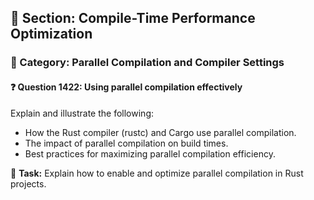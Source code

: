 ## 📘 Section: Compile-Time Performance Optimization  
### 🔹 Category: Parallel Compilation and Compiler Settings  
#### ❓ Question 1422: Using parallel compilation effectively

Explain and illustrate the following:

- How the Rust compiler (rustc) and Cargo use parallel compilation.
- The impact of parallel compilation on build times.
- Best practices for maximizing parallel compilation efficiency.

🔧 **Task:** Explain how to enable and optimize parallel compilation in Rust projects.
